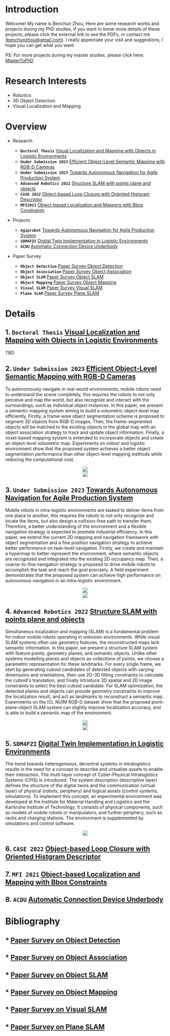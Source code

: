 # Introduction

Welcome! My name is Benchun Zhou, Here are some research works and projects during my PhD studies, if you want to know more details of these projects, please click the external link to see the PDFs, or contact me (benchunzhou@gmail.com). I really appreciate your visit and suggestions, I hope you can get what you want. 

PS: For more projects during my master studies, please click here: [MasterToPhD](https://github.com/benchun123/MasterToPhD)

# Research Interests

*   Robotics
*   3D Object Detection
*   Visual Localization and Mapping 

# Overview
* Research
	* **`Doctoral Thesis`** [Visual Localization and Mapping with Objects in Logistic Environments](#1-doctoral-thesis-visual-localization-and-mapping-with-objects-in-logistic-environments)
	* **`Under Submission 2023`**		  [Efficient Object-Level Semantic Mapping with RGB-D Cameras](#2-under-submission-2023-efficient-object-level-semantic-mapping-with-rgb-d-cameras)
	* **`Under Submission 2023`**		  [Towards Autonomous Navigation for Agile Production System](#3-under-submission-2023-towards-autonomous-navigation-for-agile-production-system)
	* **`Advanced Robotics 2022`**		  [Structure SLAM with points plane and objects](#4-advanced-robotics-2022-structure-slam-with-points-plane-and-objects)
	* **`CASE 2022`**		  [Object-based Loop Closure with Oriented Histgram Descriptor](#6-case-2022-object-based-loop-closure-with-oriented-histgram-descriptor)
	* **`MFI2021`**   	  [Object-based Localization and Mapping with Bbox Constraints](#7-mfi-2021-object-based-localization-and-mapping-with-bbox-constraints)

*  Projects
	* **`Agiprobot`** 	  [Towards Autonomous Navigation for Agile Production System](#3-under-submission-2023-towards-autonomous-navigation-for-agile-production-system)
	* **`SDM4FZI`** 	  [Digital Twin Implementation in Logistic Environments](#5-sdm4fzi-digital-twin-implementation-in-logistic-environments)
	* **`ACDU`** 		  [Automatic Connection Device Underbody](#8-acdu-automatic-connection-device-underbody)

*  Paper Survey
	* **`Object Detection`** 	  [Paper Survey Object Detection](#paper-survey-on-object-detection)
	* **`Object Association`** 	  [Paper Survey Object Association](#paper-survey-on-object-association)
	* **`Object SLAM`** 		  [Paper Survey Object SLAM](#paper-survey-on-object-slam)
	* **`Object Mapping`** 		  [Paper Survey Object Mapping](#paper-survey-on-object-mapping)
	* **`Visual SLAM`** 		  [Paper Survey Visual SLAM](#paper-survey-on-visual-slam)
	* **`Plane SLAM`** 		  [Paper Survey Plane SLAM](#paper-survey-on-plane-slam)

# Details
## 1. `Doctoral Thesis` [Visual Localization and Mapping with Objects in Logistic Environments]()

TBD

## 2. `Under Submission 2023` [Efficient Object-Level Semantic Mapping with RGB-D Cameras](./R2_Efficient%20Object-Level%20Semantic%20Mapping%20with%20RGB-D%20Cameras.pdf)

To autonomously navigate in real-world environments, mobile robots need to understand the scene completely, this requires the robots to not only perceive and map the world, but also recognize and interact with the surroundings, such as individual object instances.  In this paper, we present a semantic mapping system aiming to build a volumetric object-level map efficiently. Firstly, a frame-wise object segmentation scheme is proposed to segment 3D objects from RGB-D images. Then, the frame-segmented objects will be matched to the existing objects in the global map with an object association strategy to track and update object information. Finally, a voxel-based mapping system is extended to incorporate objects and create an object-level volumetric map. Experiments on indoor and logistic environment show that the proposed system achieves a better object segmentation performance than other object-level mapping methods while reducing the computational cost. 

<div align=center><img src="./README_Picture/R2_Mapping_Framework.png"/></div>
<div align=center><img src="./README_Picture/R2_Mapping_Result.png"/></div>


## 3. `Under Submission 2023` [Towards Autonomous Navigation for Agile Production System](./R3_Agiprobot_Towards%20Autonomous%20Navigation%20for%20Agile%20Production%20System.pdf)

Mobile robots in intra-logistic environments are tasked to deliver items from one place to another, this requires the robots to not only recognize and locate the items, but also design a collision-free path to transfer them. Therefore, a better understanding of the environment and a flexible navigation strategy is expected to promote industrial efficiency. In this paper, we extend the current 2D mapping and navigation framework with object segmentation and a fine position navigation strategy to achieve better performance on task-level navigation. Firstly, we create and maintain a hypermap to better represent the environment, where semantic objects are recognized and integrated into the existing 2D occupancy map. Then, a coarse-to-fine navigation strategy is proposed to drive mobile robots to accomplish the task and reach the goal precisely. A field experiment demonstrates that the proposed system can achieve high performance on autonomous navigation in an intra-logistic environment. 

<div align=center><img src="./README_Picture/R3_Navigation_Sim.png"/></div>
<div align=center><img src="./README_Picture/R3_Navigation_Result.png"/></div>


## 4. `Advanced Robotics 2022` [Structure SLAM with points plane and objects](./R4_Advance%20Robotics_Structure%20SLAM%20with%20points%20plane%20and%20objects.pdf)

Simultaneous localization and mapping (SLAM) is a fundamental problem for indoor mobile robots operating in unknown environments. While visual SLAM systems often use geometry features, the reconstructed maps lack semantic information. In this paper, we present a structure SLAM system with feature points, geometry planes, and semantic objects. Unlike other systems modelling planes and objects as collections of points, we choose a parametric representation for these landmarks. For every single frame, we start by generating cuboid candidates of detected objects with varying dimensions and orientations, then use 2D-3D fitting constraints to calculate the cuboid's translation, and finally introduce 3D spatial and 2D image constraints to select the best cuboid candidate. For SLAM optimization, the detected planes and objects can provide geometry constraints to improve the localization result, and act as landmarks to reconstruct a semantic map. Experiments on the ICL NUIM RGB-D dataset show that the proposed point-plane-object SLAM system can slightly improve localization accuracy, and is able to build a semantic map of the environment.

<div align=center><img src="./README_Picture/R4_SLAM_Object.png"/></div>
<div align=center><img src="./README_Picture/R4_SLAM_Result.png"/></div>

## 5. `SDM4FZI` [Digital Twin Implementation in Logistic Environments](./R5_Digital%20Twin%20Implementation%20in%20Logistic%20Environments.pdf)

The trend towards heterogeneous, decentral systems in intralogistics results in the need for a concept to describe and virtualize assets to enable their interaction. The multi-layer concept of Cyber-Physical Intralogistics Systems (CPIS) is introduced. The system description (descriptive layer) defines the structure of the digital twins and the communication (virtual layer) of physical (robots, periphery) and logical assets (control systems, simulations). To implement this concept, an experimental environment was developed at the Institute for Material Handling and Logistics and the Karlsruhe Institute of Technology. It consists of physical components, such as models of mobile robots or manipulators, and further periphery, such as racks and charging stations. The environment is supplemented by simulations and control software.

<div align=center><img src="./README_Picture/R5_Digital_Twin.png"/></div>

## 6. `CASE 2022` [Object-based Loop Closure with Oriented Histgram Descriptor](./R6_CASE2022_Object-based%20Loop%20Closure%20with%20Oriented%20Histgram%20Descriptor.pdf)

## 7. `MFI 2021` [Object-based Localization and Mapping with Bbox Constraints](./R7_MFI2021_Object-based%20Localization%20and%20Mapping%20with%20Bbox%20Constraints.pdf)

## 8. `ACDU` [Automatic Connection Device Underbody](./R8_ACDU_Automatic%20Connection%20Device%20Underbody.pdf)


# Bibliography

## * [Paper Survey on Object Detection](./Paper%20Survey%20on%20Object%20Detection.md)
## * [Paper Survey on Object Association](./Paper%20Survey%20on%20Object%20Association.md)
## * [Paper Survey on Object SLAM](./Paper%20Survey%20on%20Object%20SLAM.md)
## * [Paper Survey on Object Mapping](Paper%20Survey%20on%20Object%20Mapping.md)
## * [Paper Survey on Visual SLAM](./Paper%20Survey%20on%20Visual%20SLAM.md)
## * [Paper Survey on Plane SLAM](./Paper%20Survey%20on%20Plane%20SLAM.md)